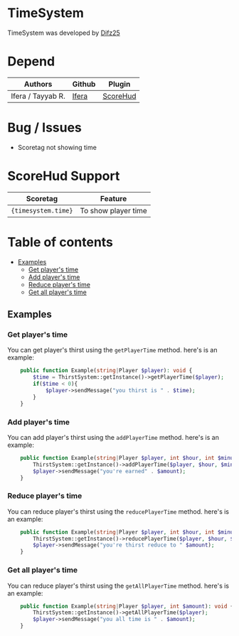 # TimeSystem
TimeSystem was developed by [Difz25](https://github.com/Difz25)

# Depend
| Authors | Github | Plugin |
|---------|--------|-----|
| Ifera / Tayyab R. | [Ifera](https://github.com/Ifera) | [ScoreHud](https://github.com/Ifera/ScoreHud) |

# Bug / Issues
- Scoretag not showing time

# ScoreHud Support
| Scoretag | Feature |
| - | - |
| `{timesystem.time}` | To show player time |

# Table of contents
- [Examples](#examples)
  - [Get player's time](#get-players-time)
  - [Add player's time](#add-players-time)
  - [Reduce player's time](#reduce-players-time)
  - [Get all player's time](#get-all-players-time)

## Examples

### Get player's time

You can get player's thirst using the `getPlayerTime`  method. here's is an example:

```php
    public function Example(string|Player $player): void {
        $time = ThirstSystem::getInstance()->getPlayerTime($player);
        if($time < 0){
            $player->sendMessage("you thirst is " . $time);
        }
    }
```

### Add player's time

You can add player's thirst using the `addPlayerTime`  method. here's is an example:

```php
    public function Example(string|Player $player, int $hour, int $minute, int $second): void {
        ThirstSystem::getInstance()->addPlayerTime($player, $hour, $minute, $second);
        $player->sendMessage("you're earned" . $amount);
    }
```

### Reduce player's time

You can reduce player's thirst using the `reducePlayerTime`  method. here's is an example:

```php
    public function Example(string|Player $player, int $hour, int $minute, int $second): void {
        ThirstSystem::getInstance()->reducePlayerTime($player, $hour, $minute, $second);
        $player->sendMessage("you're thirst reduce to " $amount);
    }
```

### Get all player's time

You can reduce player's thirst using the `getAllPlayerTime`  method. here's is an example:

```php
    public function Example(string|Player $player, int $amount): void {
        ThirstSystem::getInstance()->getAllPlayerTime($player);
        $player->sendMessage("you all time is " . $amount);
    }
```
